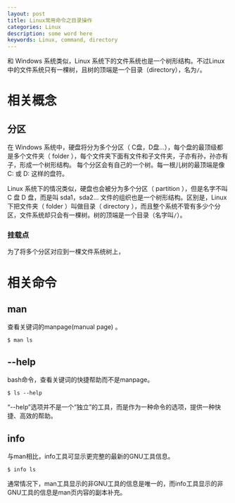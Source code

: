```yaml
---
layout: post
title: Linux常用命令之目录操作
categories: Linux
description: some word here
keywords: Linux, command, directory
---
```


和 Windows 系统类似，Linux 系统下的文件系统也是一个树形结构。不过Linux中的文件系统只有一棵树，且树的顶端是一个目录（directory），名为`/`。

# 相关概念

## 分区

在 Windows 系统中，硬盘将分为多个分区（ C盘，D盘…），每个盘的最顶级都是多个文件夹（ folder ），每个文件夹下面有文件和子文件夹，子亦有孙，孙亦有子，形成一个树形结构。 每个分区会有自己的一个树。每一根儿树的最顶端是像 C: 或 D: 这样的盘符。

Linux 系统下的情况类似，硬盘也会被分为多个分区（ partition ），但是名字不叫 C 盘 D 盘，而是叫 sda1，sda2… 文件的组织也是一个树形结构。区别是，Linux 下把文件夹（ folder ）叫做目录（ directory ），而且整个系统不管有多少个分区，文件系统却只会有一棵树。树的顶端是一个目录（名字叫`/`）。

### 挂载点

为了将多个分区对应到一棵文件系统树上，



# 相关命令

## man

查看关键词的manpage(manual page) 。

```shell
$ man ls
```



## --help

bash命令，查看关键词的快捷帮助而不是manpage。

```shell
$ ls --help
```

“--help”选项并不是一个“独立”的工具，而是作为一种命令的选项，提供一种快捷、高效的帮助。

## info

与man相比，info工具可显示更完整的最新的GNU工具信息。

```shell
$ info ls
```

通常情况下，man工具显示的非GNU工具的信息是唯一的，而info工具显示的非GNU工具的信息是man页内容的副本补充。



